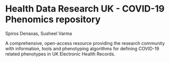 # Health Data Research UK - COVID-19 Phenomics repository

Spiros Denaxas, Susheel Varma

A comprehensive, open-access resource providing the research community with information, tools and phenotyping algorithms for defining COVID-19 related phenotypes in UK Electronic Health Records.


